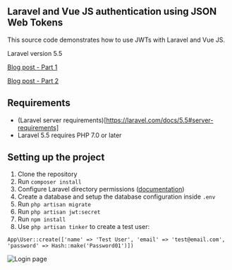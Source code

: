 ## Laravel and Vue JS authentication using JSON Web Tokens

This source code demonstrates how to use JWTs with Laravel and Vue JS.

Laravel version 5.5

[Blog post - Part 1](http://blog.peterplucinski.com/setting-up-jwt-authentication-with-laravel-and-vue-part-1/)

[Blog post - Part 2](http://blog.peterplucinski.com/setting-up-jwt-authentication-with-laravel-and-vue-part-2/)

## Requirements

- (Laravel server requirements)[https://laravel.com/docs/5.5#server-requirements]
- Laravel 5.5 requires PHP 7.0 or later

## Setting up the project

1. Clone the repository
1. Run `composer install`
1. Configure Laravel directory permissions ([documentation](https://laravel.com/docs/5.5))
1. Create a database and setup the database configuration inside `.env`
1. Run `php artisan migrate`
1. Run `php artisan jwt:secret`
1. Run `npm install`
1. Use `php artisan tinker` to create a test user:

```
App\User::create(['name' => 'Test User', 'email' => 'test@email.com', 'password' => Hash::make('Password01')])
```

![Login page](screenshot.png "Login page")

